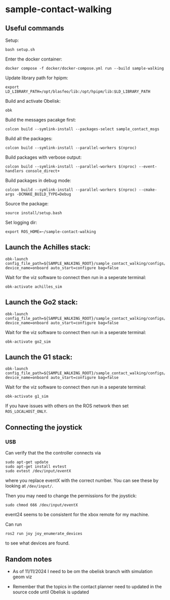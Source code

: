 # sample-contact-walking

## Useful commands
Setup:
```
bash setup.sh
```

Enter the docker container: 
```
docker compose -f docker/docker-compose.yml run --build sample-walking
```

Update library path for hpipm:
```
export LD_LIBRARY_PATH=/opt/blasfeo/lib:/opt/hpipm/lib:$LD_LIBRARY_PATH
```

Build and activate Obelisk:
```
obk
```

Build the messages pacakge first:
```
colcon build --symlink-install --packages-select sample_contact_msgs
```

Build all the packages:
```
colcon build --symlink-install --parallel-workers $(nproc)
```

Build packages with verbose output:
```
colcon build --symlink-install --parallel-workers $(nproc) --event-handlers console_direct+
```

Build packages in debug mode:
```
colcon build --symlink-install --parallel-workers $(nproc) --cmake-args -DCMAKE_BUILD_TYPE=Debug
```

Source the package:
```
source install/setup.bash
```

Set logging dir:
```
export ROS_HOME=~/sample-contact-walking
```
## Launch the Achilles stack:
```
obk-launch config_file_path=${SAMPLE_WALKING_ROOT}/sample_contact_walking/configs/achilles_sim_config.yaml device_name=onboard auto_start=configure bag=false
```

Wait for the viz software to connect then run in a seperate terminal:
```
obk-activate achilles_sim
```

## Launch the Go2 stack:
```
obk-launch config_file_path=${SAMPLE_WALKING_ROOT}/sample_contact_walking/configs/go2_sim_config.yaml device_name=onboard auto_start=configure bag=false
```

Wait for the viz software to connect then run in a seperate terminal:
```
obk-activate go2_sim
```

## Launch the G1 stack:
```
obk-launch config_file_path=${SAMPLE_WALKING_ROOT}/sample_contact_walking/configs/g1_sim_config.yaml device_name=onboard auto_start=configure bag=false
```

Wait for the viz software to connect then run in a seperate terminal:
```
obk-activate g1_sim
```

If you have issues with others on the ROS network then set `ROS_LOCALHOST_ONLY`.

## Connecting the joystick
### USB
Can verify that the the controller connects via
```
sudo apt-get update
sudo apt-get install evtest
sudo evtest /dev/input/eventX
```
where you replace eventX with the correct number. You can see these by looking at `/dev/input/`.

Then you may need to change the permissions for the joystick:
```
sudo chmod 666 /dev/input/eventX
```
event24 seems to be consistent for the xbox remote for my machine.

Can run 
```
ros2 run joy joy_enumerate_devices
``` 
to see what devices are found.


## Random notes
<!-- - As of 10/14/2024 I need to work on the obelisk joystick branch, and until the docker container is re-build with these updates I will need to re-install `ros-humble-joy` from apt-get:
```
sudo apt-get install ros-humble-joy
``` -->
- As of 11/11/2024 I need to be om the obelisk branch with simulation geom viz


<!-- ## Python deps (not yet added to the docker)
- Scipy (pip)
- Mujoco -> Comes with obelisk
- OSQP (pip) -->

- Remember that the topics in the contact planner need to updated in the source code until Obelisk is updated